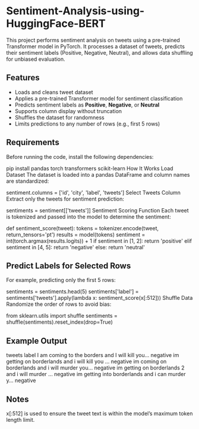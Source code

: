 # Sentiment-Analysis-using-HuggingFace-BERT

This project performs sentiment analysis on tweets using a pre-trained Transformer model in PyTorch. It processes a dataset of tweets, predicts their sentiment labels (Positive, Negative, Neutral), and allows data shuffling for unbiased evaluation.

## Features
- Loads and cleans tweet dataset
- Applies a pre-trained Transformer model for sentiment classification
- Predicts sentiment labels as **Positive**, **Negative**, or **Neutral**
- Supports column display without truncation
- Shuffles the dataset for randomness
- Limits predictions to any number of rows (e.g., first 5 rows)

## Requirements
Before running the code, install the following dependencies:

pip install pandas torch transformers scikit-learn
How It Works
Load Dataset
The dataset is loaded into a pandas DataFrame and column names are standardized:

sentiment.columns = ['id', 'city', 'label', 'tweets']
Select Tweets Column
Extract only the tweets for sentiment prediction:

sentiments = sentiment[['tweets']]
Sentiment Scoring Function
Each tweet is tokenized and passed into the model to determine the sentiment:

def sentiment_score(tweet):
    tokens = tokenizer.encode(tweet, return_tensors='pt')
    results = model(tokens)
    sentiment = int(torch.argmax(results.logits)) + 1
    if sentiment in [1, 2]:
        return 'positive'
    elif sentiment in [4, 5]:
        return 'negative'
    else:
        return 'neutral'
## Predict Labels for Selected Rows
For example, predicting only the first 5 rows:

sentiments = sentiments.head(5)
sentiments['label'] = sentiments['tweets'].apply(lambda x: sentiment_score(x[:512]))
Shuffle Data
Randomize the order of rows to avoid bias:

from sklearn.utils import shuffle
sentiments = shuffle(sentiments).reset_index(drop=True)

## Example Output
tweets	label
I am coming to the borders and I will kill you...	negative
im getting on borderlands and i will kill you ...	negative
im coming on borderlands and i will murder you...	negative
im getting on borderlands 2 and i will murder ...	negative
im getting into borderlands and i can murder y...	negative

## Notes
x[:512] is used to ensure the tweet text is within the model’s maximum token length limit.
